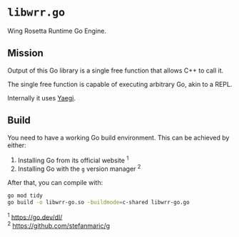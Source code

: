 # `libwrr.go`

Wing Rosetta Runtime Go Engine.

## Mission

Output of this Go library is a single free function that allows C++ to call it.

The single free function is capable of executing arbitrary Go, akin to a REPL.

Internally it uses [Yaegi](https://github.com/traefik/yaegi).

## Build

You need to have a working Go build environment. This can be achieved by either:

1. Installing Go from its official website <sup>1</sup>
1. Installing Go with the `g` version manager <sup>2</sup>

After that, you can compile with:

```bash
go mod tidy
go build -o libwrr-go.so -buildmode=c-shared libwrr-go.go
```

<sup>1</sup> <https://go.dev/dl/><br />
<sup>2</sup> <https://github.com/stefanmaric/g><br />
